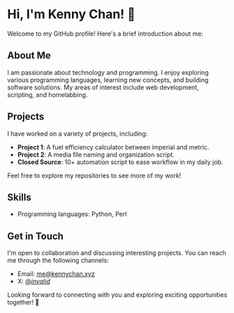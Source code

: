 # Hi, I'm Kenny Chan! 👋

Welcome to my GitHub profile! Here's a brief introduction about me:

## About Me
I am passionate about technology and programming. I enjoy exploring various programming languages, learning new concepts, and building software solutions. My areas of interest include web development, scripting, and homelabbing.

## Projects
I have worked on a variety of projects, including:

- **Project 1**: A fuel efficiency calculator between imperial and metric.
- **Project 2**: A media file naming and organization script.
- **Closed Source**: 10+ automation script to ease workflow in my daily job.

Feel free to explore my repositories to see more of my work!

## Skills
- Programming languages: Python, Perl


## Get in Touch
I'm open to collaboration and discussing interesting projects. You can reach me through the following channels:

- Email: [me@kennychan.xyz](mailto:me@kennychan.xyz)
- X: [@_invalid_](https://twitter.com/_invalid_)

Looking forward to connecting with you and exploring exciting opportunities together! 🚀
